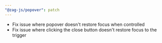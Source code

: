 ```yaml
---
"@zag-js/popover": patch
---
```


- Fix issue where popover doesn't restore focus when controlled
- Fix issue where clicking the close button doesn't restore focus to the trigger
